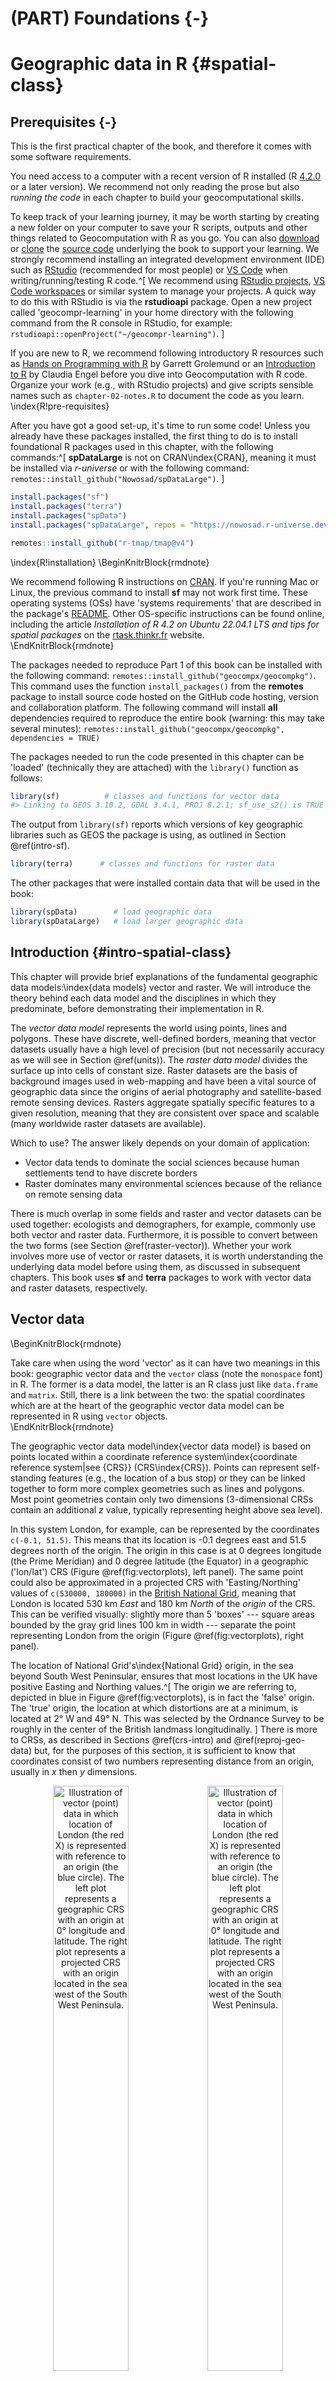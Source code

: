 # (PART) Foundations {-}

# Geographic data in R {#spatial-class}

## Prerequisites {-}
<!--rl-->

This is the first practical chapter of the book, and therefore it comes with some software requirements.
<!-- toDo: rl-->
<!-- should we be that specific regarding the r version?-->
You need access to a computer with a recent version of R installed (R [4.2.0](https://stat.ethz.ch/pipermail/r-announce/2022/000683.html) or a later version).
We recommend not only reading the prose but also *running the code* in each chapter to build your geocomputational skills.

To keep track of your learning journey, it may be worth starting by creating a new folder on your computer to save your R scripts, outputs and other things related to Geocomputation with R as you go.
You can also [download](https://github.com/geocompx/geocompr/archive/refs/heads/main.zip) or [clone](https://docs.github.com/en/repositories/creating-and-managing-repositories/cloning-a-repository) the [source code](https://github.com/geocompx/geocompr) underlying the book to support your learning.
We strongly recommend installing an integrated development environment (IDE) such as [RStudio](https://posit.co/download/rstudio-desktop/#download) (recommended for most people) or [VS Code](https://github.com/REditorSupport/vscode-R) when writing/running/testing R code.^[
We recommend using [RStudio projects](https://r4ds.had.co.nz/workflow-projects.html), [VS Code workspaces](https://code.visualstudio.com/docs/editor/workspaces) or similar system to manage your projects.
A quick way to do this with RStudio is via the **rstudioapi** package.
Open a new project called 'geocompr-learning' in your home directory with the following command from the R console in RStudio, for example: `rstudioapi::openProject("~/geocompr-learning")`.
]

If you are new to R, we recommend following introductory R resources such as [Hands on Programming with R](https://rstudio-education.github.io/hopr/starting.html) by Garrett Grolemund or an [Introduction to R](https://cengel.github.io/R-intro/) by Claudia Engel before you dive into Geocomputation with R code.
Organize your work (e.g., with RStudio projects) and give scripts sensible names such as `chapter-02-notes.R` to document the code as you learn.
\index{R!pre-requisites}

After you have got a good set-up, it's time to run some code!
Unless you already have these packages installed, the first thing to do is to install foundational R packages used in this chapter, with the following commands:^[
**spDataLarge** is not on CRAN\index{CRAN}, meaning it must be installed via *r-universe* or with the following command: `remotes::install_github("Nowosad/spDataLarge")`.
]


```r
install.packages("sf")
install.packages("terra")
install.packages("spData")
install.packages("spDataLarge", repos = "https://nowosad.r-universe.dev")
```

<!-- toDo: explain (maybe also move tmapv4 to main) -->


```r
remotes::install_github("r-tmap/tmap@v4")
```

\index{R!installation}
\BeginKnitrBlock{rmdnote}<div class="rmdnote">We recommend following R instructions on [CRAN](https://cran.r-project.org/).
If you're running Mac or Linux, the previous command to install **sf** may not work first time.
These operating systems (OSs) have 'systems requirements' that are described in the package's [README](https://github.com/r-spatial/sf).
Other OS-specific instructions can be found online, including the article *Installation of R 4.2 on Ubuntu 22.04.1 LTS and tips for spatial packages* on the [rtask.thinkr.fr](https://rtask.thinkr.fr/installation-of-r-4-2-on-ubuntu-22-04-lts-and-tips-for-spatial-packages/) website.</div>\EndKnitrBlock{rmdnote}

The packages needed to reproduce Part 1 of this book can be installed with the following command: `remotes::install_github("geocompx/geocompkg")`.
This command uses the function `install_packages()` from the **remotes** package to install source code hosted on the GitHub code hosting, version and collaboration platform.
The following command will install **all** dependencies required to reproduce the entire book (warning: this may take several minutes): `remotes::install_github("geocompx/geocompkg", dependencies = TRUE)`

The packages needed to run the code presented in this chapter can be 'loaded' (technically they are attached) with the `library()` function as follows:


```r
library(sf)          # classes and functions for vector data
#> Linking to GEOS 3.10.2, GDAL 3.4.1, PROJ 8.2.1; sf_use_s2() is TRUE
```

The output from `library(sf)` reports which versions of key geographic libraries such as GEOS the package is using, as outlined in Section \@ref(intro-sf).


```r
library(terra)      # classes and functions for raster data
```

The other packages that were installed contain data that will be used in the book:


```r
library(spData)        # load geographic data
library(spDataLarge)   # load larger geographic data
```

## Introduction {#intro-spatial-class}

This chapter will provide brief explanations of the fundamental geographic data models:\index{data models} vector and raster.
We will introduce the theory behind each data model and the disciplines in which they predominate, before demonstrating their implementation in R.

The *vector data model* represents the world using points, lines and polygons.
These have discrete, well-defined borders, meaning that vector datasets usually have a high level of precision (but not necessarily accuracy as we will see in Section \@ref(units)).
The *raster data model* divides the surface up into cells of constant size.
Raster datasets are the basis of background images used in web-mapping and have been a vital source of geographic data since the origins of aerial photography and satellite-based remote sensing devices.
Rasters aggregate spatially specific features to a given resolution, meaning that they are consistent over space and scalable (many worldwide raster datasets are available).

Which to use?
The answer likely depends on your domain of application:

- Vector data tends to dominate the social sciences because human settlements tend to have discrete borders
- Raster dominates many environmental sciences because of the reliance on remote sensing data

There is much overlap in some fields and raster and vector datasets can be used together:
ecologists and demographers, for example, commonly use both vector and raster data.
Furthermore, it is possible to convert between the two forms (see Section \@ref(raster-vector)).
Whether your work involves more use of vector or raster datasets, it is worth understanding the underlying data model before using them, as discussed in subsequent chapters.
This book uses **sf** and **terra** packages to work with vector data and raster datasets, respectively.

## Vector data

\BeginKnitrBlock{rmdnote}<div class="rmdnote">Take care when using the word 'vector' as it can have two meanings in this book:
geographic vector data and the `vector` class (note the `monospace` font) in R.
The former is a data model, the latter is an R class just like `data.frame` and `matrix`.
Still, there is a link between the two: the spatial coordinates which are at the heart of the geographic vector data model can be represented in R using `vector` objects.</div>\EndKnitrBlock{rmdnote}

The geographic vector data model\index{vector data model} is based on points located within a coordinate reference system\index{coordinate reference system|see {CRS}} (CRS\index{CRS}).
Points can represent self-standing features (e.g., the location of a bus stop) or they can be linked together to form more complex geometries such as lines and polygons.
Most point geometries contain only two dimensions (3-dimensional CRSs contain an additional $z$ value, typically representing height above sea level).

In this system London, for example, can be represented by the coordinates `c(-0.1, 51.5)`.
This means that its location is -0.1 degrees east and 51.5 degrees north of the origin.
The origin in this case is at 0 degrees longitude (the Prime Meridian) and 0 degree latitude (the Equator) in a geographic ('lon/lat') CRS (Figure \@ref(fig:vectorplots), left panel).
The same point could also be approximated in a projected CRS with 'Easting/Northing' values of `c(530000, 180000)` in the [British National Grid](https://en.wikipedia.org/wiki/Ordnance_Survey_National_Grid), meaning that London is located 530 km *East* and 180 km *North* of the $origin$ of the CRS.
This can be verified visually: slightly more than 5 'boxes' --- square areas bounded by the gray grid lines 100 km in width --- separate the point representing London from the origin (Figure \@ref(fig:vectorplots), right panel).

The location of National Grid's\index{National Grid} origin, in the sea beyond South West Peninsular, ensures that most locations in the UK have positive Easting and Northing values.^[
The origin we are referring to, depicted in blue in Figure \@ref(fig:vectorplots), is in fact the 'false' origin.
The 'true' origin, the location at which distortions are at a minimum, is located at 2° W and 49° N.
This was selected by the Ordnance Survey to be roughly in the center of the British landmass longitudinally.
]
There is more to CRSs, as described in Sections \@ref(crs-intro) and \@ref(reproj-geo-data) but, for the purposes of this section, it is sufficient to know that coordinates consist of two numbers representing distance from an origin, usually in $x$ then $y$ dimensions.



<div class="figure" style="text-align: center">
<img src="figures/vector_lonlat.png" alt="Illustration of vector (point) data in which location of London (the red X) is represented with reference to an origin (the blue circle). The left plot represents a geographic CRS with an origin at 0° longitude and latitude. The right plot represents a projected CRS with an origin located in the sea west of the South West Peninsula." width="49%" /><img src="figures/vector_projected.png" alt="Illustration of vector (point) data in which location of London (the red X) is represented with reference to an origin (the blue circle). The left plot represents a geographic CRS with an origin at 0° longitude and latitude. The right plot represents a projected CRS with an origin located in the sea west of the South West Peninsula." width="49%" />
<p class="caption">(\#fig:vectorplots)Illustration of vector (point) data in which location of London (the red X) is represented with reference to an origin (the blue circle). The left plot represents a geographic CRS with an origin at 0° longitude and latitude. The right plot represents a projected CRS with an origin located in the sea west of the South West Peninsula.</p>
</div>

**sf** provides classes for geographic vector data and a consistent command-line interface to important low level libraries for geocomputation:

- [GDAL](https://gdal.org/)\index{GDAL}, for reading, writing and manipulating a wide range of geographic data formats, covered in Chapter \@ref(read-write)
- [PROJ](https://proj.org/), a powerful library for coordinate system transformations, which underlies the content covered in Chapter \@ref(reproj-geo-data)
- [GEOS](https://libgeos.org/)\index{GEOS}, a planar geometry engine for operations such as calculating buffers and centroids on data with a projected CRS, covered in Chapter \@ref(geometry-operations)
- [S2](https://s2geometry.io/), a spherical geometry engine written in C++ developed by Google, via the [**s2**](https://r-spatial.github.io/s2/) package, covered in Section \@ref(s2) below and in Chapter \@ref(reproj-geo-data)
<!-- - [liblwgeom](https://github.com/postgis/postgis/tree/master/liblwgeom), a geometry engine used by PostGIS, via the [**lwgeom**](https://r-spatial.github.io/lwgeom/) package -->

Information about these interfaces is printed by **sf** the first time the package is loaded: the message  that appears below the `library(sf)` command at the beginning of this chapter tells us the versions of linked GEOS, GDAL and PROJ libraries (these vary between computers and over time) and whether or not the S2 interface is turned on.
Nowadays, we take it for granted, however, only the tight integration with different geographic libraries makes reproducible geocomputation possible in the first place.

A neat feature of **sf** is that you can change the default geometry engine used on unprojected data: 'switching off' S2 can be done with the command `sf::sf_use_s2(FALSE)`, meaning that the planar geometry engine GEOS will be used by default for all geometry operations, including geometry operations on unprojected data.
As we will see in Section \@ref(s2), planar geometry is based on 2 dimensional space.
Planar geometry engines such as GEOS assume 'flat' (projected) coordinates while spherical geometry engines such as S2 assume unprojected (lon/lat) coordinates.

This section introduces **sf** classes in preparation for subsequent chapters (Chapters \@ref(geometry-operations) and \@ref(read-write) cover the GEOS and GDAL interface, respectively).

### An introduction to simple features {#intro-sf}

Simple features is an [open standard](http://portal.opengeospatial.org/files/?artifact_id=25355) developed and endorsed by the Open Geospatial Consortium (OGC), a not-for-profit organization whose activities we will revisit in a later chapter (in Section \@ref(file-formats)).
\index{simple features |see {sf}}
Simple Features is a hierarchical data model that represents a wide range of geometry types.
Of 18 geometry types supported by the specification, only 7 are used in the vast majority of geographic research (see Figure \@ref(fig:sf-ogc));
these core geometry types are fully supported by the R package **sf** [@pebesma_simple_2018].^[
The full OGC standard includes rather exotic geometry types including 'surface' and 'curve' geometry types, which currently have limited application in real world applications.
All 18 types can be represented with the **sf** package, although at the time of writing (2022) plotting only works for the 'core 7'.
]

<div class="figure" style="text-align: center">
<img src="figures/sf-classes.png" alt="Simple feature types fully supported by sf." width="60%" />
<p class="caption">(\#fig:sf-ogc)Simple feature types fully supported by sf.</p>
</div>

**sf** can represent all common vector geometry types (raster data classes are not supported by **sf**): points, lines, polygons and their respective 'multi' versions (which group together features of the same type into a single feature).
\index{sf}
\index{sf (package)|see {sf}}
**sf** also supports geometry collections, which can contain multiple geometry types in a single object.
**sf** provides the same functionality (and more) previously provided in three packages --- **sp** for data classes [@R-sp], **rgdal** for data read/write via an interface to GDAL and PROJ [@R-rgdal] and **rgeos** for spatial operations via an interface to GEOS [@R-rgeos].


To re-iterate the message from Chapter 1, geographic R packages have a long history of interfacing with lower level libraries, and **sf** continues this tradition with a unified interface to recent versions of GEOS for geometry operations, the GDAL library for reading and writing geographic data files, and the PROJ library for representing and transforming projected coordinate reference systems.
Through **s2**,
<!-- **s2** functions have replaced **lwgeom** ones (Bivand 2021). -->
<!-- and **lwgeom**, **sf** also has an inter to PostGIS's [`liblwgeom`](https://github.com/postgis/postgis/tree/master/liblwgeom) library  -->
"an R interface to Google's spherical geometry library [`s2`](https://s2geometry.io/), **sf** also has access to fast and accurate "measurements and operations on non-planar geometries" [@bivand_progress_2021].
Since **sf** version 1.0.0, launched in [June 2021](https://cran.r-project.org/src/contrib/Archive/sf/), **s2** functionality is now used by [default](https://r-spatial.org/r/2020/06/17/s2.html) on geometries with geographic (longitude/latitude) coordinate systems, a unique feature of **sf** that differs from spatial libraries that only support GEOS for geometry operations such as the Python package [GeoPandas](geopandas/geopandas/issues/2098).
We will discuss **s2** in subsequent chapters.
<!-- Todo: link to them, e.g. (RL 2021-11) -->
<!-- See sections \@ref(s2) and \@ref(buffers) for further details. -->

**sf**'s ability to integrate multiple powerful libraries for geocomputation into a single framework is a notable achievement that reduces 'barriers to entry' into the world of reproducible geographic data analysis with high-performance libraries.
**sf**'s functionality is well documented on its website at [r-spatial.github.io/sf/](https://r-spatial.github.io/sf/index.html) which contains 7 vignettes.
These can be viewed offline as follows:


```r
vignette(package = "sf") # see which vignettes are available
vignette("sf1")          # an introduction to the package
```



As the first vignette explains, simple feature objects in R are stored in a data frame, with geographic data occupying a special column, usually named 'geom' or 'geometry'.
We will use the `world` dataset provided by **spData**, loaded at the beginning of this chapter, to show what `sf` objects are and how they work.
`world` is an '`sf` data frame' containing spatial and attribute columns, the names of which are returned by the function `names()` (the last column in this example contains the geographic information):


```r
class(world)
#> [1] "sf"         "tbl_df"     "tbl"        "data.frame"
names(world)
#>  [1] "iso_a2"    "name_long" "continent" "region_un" "subregion" "type"     
#>  [7] "area_km2"  "pop"       "lifeExp"   "gdpPercap" "geom"
```

The contents of this `geom` column give `sf` objects their spatial powers: `world$geom` is a '[list column](https://adv-r.hadley.nz/vectors-chap.html#list-columns)' that contains all the coordinates of the country polygons.
\index{list column}
`sf` objects can be plotted quickly with the function `plot()`.
Although part of R's default installation (base R), `plot()` is a [*generic*](https://adv-r.hadley.nz/s3.html#s3-methods) that is extended by other packages.
**sf** contains the non-exported (hidden from users most of the time) `plot.sf()` function which is what is called behind the scenes in the following command, which creates Figure \@ref(fig:world-all).


```r
plot(world)
```

<div class="figure" style="text-align: center">
<img src="02-spatial-data_files/figure-html/world-all-1.png" alt="A spatial plot of the world using the sf package, with a facet for each attribute." width="100%" />
<p class="caption">(\#fig:world-all)A spatial plot of the world using the sf package, with a facet for each attribute.</p>
</div>

Note that instead of creating a single map by default for geographic objects, as most GIS programs do, `plot()`ing `sf` objects results in a map for each variable in the datasets.
This behavior can be useful for exploring the spatial distribution of different variables and is discussed further in Section \@ref(basic-map).

More broadly, treating geographic objects as regular data frames with spatial powers has many advantages, especially if you are already used to working with data frames.
The commonly used `summary()` function, for example, provides a useful overview of the variables within the `world` object.


```r
summary(world["lifeExp"])
#>     lifeExp                geom    
#>  Min.   :50.6   MULTIPOLYGON :177  
#>  1st Qu.:65.0   epsg:4326    :  0  
#>  Median :72.9   +proj=long...:  0  
#>  Mean   :70.9                      
#>  3rd Qu.:76.8                      
#>  Max.   :83.6                      
#>  NA's   :10
```

Although we have only selected one variable for the `summary()` command, it also outputs a report on the geometry.
This demonstrates the 'sticky' behavior of the geometry columns of **sf** objects, meaning the geometry is kept unless the user deliberately removes them, as we'll see in Section \@ref(vector-attribute-manipulation).
The result provides a quick summary of both the non-spatial and spatial data contained in `world`: the mean average life expectancy is 71 years (ranging from less than 51 to more than 83 years with a median of 73 years) across all countries.

\BeginKnitrBlock{rmdnote}<div class="rmdnote">The word `MULTIPOLYGON` in the summary output above refers to the geometry type of features (countries) in the `world` object.
This representation is necessary for countries with islands such as Indonesia and Greece.
Other geometry types are described in Section \@ref(geometry).</div>\EndKnitrBlock{rmdnote}

It is worth taking a deeper look at the basic behavior and contents of this simple feature object, which can usefully be thought of as a '**s**patial data **f**rame'.

`sf` objects are easy to subset: the code below shows how to return an object containing only the first two rows and the first three columns of the `world` object.
The output shows two major differences compared with a regular `data.frame`: the inclusion of additional geographic metadata (`Geometry type`, `Dimension`, `Bounding box` and coordinate reference system information on the line beginning `Geodetic CRS` CRS information), and the presence of a 'geometry column', here named `geom`:


```r
world_mini = world[1:2, 1:3]
world_mini
#> Simple feature collection with 2 features and 3 fields
#> Geometry type: MULTIPOLYGON
#> Dimension:     XY
#> Bounding box:  xmin: -180 ymin: -18.3 xmax: 180 ymax: -0.95
#> Geodetic CRS:  WGS 84
#> # A tibble: 2 × 4
#>   iso_a2 name_long continent                                                geom
#>   <chr>  <chr>     <chr>                                      <MULTIPOLYGON [°]>
#> 1 FJ     Fiji      Oceania   (((-180 -16.6, -180 -16.5, -180 -16, -180 -16.1, -…
#> 2 TZ     Tanzania  Africa    (((33.9 -0.95, 31.9 -1.03, 30.8 -1.01, 30.4 -1.13,…
```

All this may seem rather complex, especially for a class system that is supposed to be 'simple'!
However, there are good reasons for organizing things this way and using **sf** to work with vector geographic datasets.

Before describing each geometry type that the **sf** package supports, it is worth taking a step back to understand the building blocks of `sf` objects. 
Section \@ref(sf) shows how simple features objects are data frames, with special geometry columns.
These spatial columns are often called `geom` or `geometry`: `world$geom` refers to the spatial element of the `world` object described above.
These geometry columns are 'list columns' of class `sfc` (see Section \@ref(sfc)).
In turn, `sfc` objects are composed of one or more objects of class `sfg`: simple feature geometries that we describe in Section \@ref(sfg).
\index{sf!sfc}
\index{simple feature columns|see {sf!sfc}}

To understand how the spatial components of simple features work, it is vital to understand simple feature geometries.
For this reason we cover each currently supported simple features geometry type in Section \@ref(geometry) before moving on to describe how these can be represented in R using `sf` objects, which are based on `sfg` and `sfc` objects.

\BeginKnitrBlock{rmdnote}<div class="rmdnote">The preceding code chunk uses `=` to create a new object called `world_mini` in the command `world_mini = world[1:2, 1:3]`.
This is called assignment.
An equivalent command to achieve the same result is `world_mini <- world[1:2, 1:3]`.
Although 'arrow assigment' is more commonly used, we use 'equals assignment' because it's slightly faster to type and easier to teach due to compatibility with commonly used languages such as Python and JavaScript.
Which to use is largely a matter of preference as long as you're consistent (packages such as **styler** can be used to change style).</div>\EndKnitrBlock{rmdnote}

### Why simple features?

Simple features is a widely supported data model that underlies data structures in many GIS applications including QGIS\index{QGIS} and PostGIS\index{PostGIS}.
A major advantage of this is that using the data model ensures your work is cross-transferable to other set-ups, for example importing from and exporting to spatial databases.
\index{sf!why simple features}

A more specific question from an R perspective is "why use the **sf** package when **sp** is already tried and tested"?
There are many reasons (linked to the advantages of the simple features model):

- Fast reading and writing of data
- Enhanced plotting performance
- **sf** objects can be treated as data frames in most operations
- **sf** function names are relatively consistent and intuitive (all begin with `st_`)
- **sf** functions can be combined with the `|>` operator and works well with the [tidyverse](http://tidyverse.org/) collection of R packages\index{tidyverse}.

**sf**'s support for **tidyverse** packages is exemplified by `read_sf()`, a function for importing geographic vector data covered in detail in Section \@ref(iovec).
Unlike the function `st_read()`, which returns attributes stored in a base R `data.frame` (and which emits verbose messages, not shown in the code chunk below), `read_sf()` silently returns data as a **tidyverse** `tibble`.
This is demonstrated below:


```r
world_dfr = st_read(system.file("shapes/world.shp", package = "spData"))
#> Reading layer `world' from data source 
#>   `/usr/local/lib/R/site-library/spData/shapes/world.shp' using driver `ESRI Shapefile'
#> Simple feature collection with 177 features and 10 fields
#> Geometry type: MULTIPOLYGON
#> Dimension:     XY
#> Bounding box:  xmin: -180 ymin: -89.9 xmax: 180 ymax: 83.6
#> Geodetic CRS:  WGS 84
world_tbl = read_sf(system.file("shapes/world.shp", package = "spData"))
class(world_dfr)
#> [1] "sf"         "data.frame"
class(world_tbl)
#> [1] "sf"         "tbl_df"     "tbl"        "data.frame"
```

As described in Chapter \@ref(attr), which shows how to manipulate `sf` objects with **tidyverse** functions, **sf** is now the go-to package for analysis of spatial vector data in R.
**spatstat**, a package ecosystem which provides numerous functions for spatial statistics, and **terra** both have vector geographic data classes, but neither have the same level of uptake as **sf** does for working with vector data.
Many popular packages build on **sf**, as shown by the rise in its popularity in terms of number of downloads per day, as shown in Section \@ref(r-ecosystem) in the previous chapter.
Transitioning established packages and workflows away from legacy packages **rgeos** and **rgdal** takes time [@bivand_progress_2021], but the process was given a sense of urgency by messages printed when they were loaded, which state that they "will be retired by the end of 2023".
This means that anyone still using these packages should "**transition to sf/stars/terra functions using GDAL and PROJ at your earliest convenience**". 

In other words, **sf** is future proof but **sp** is not.
For workflows that depend on the legacy class system, `sf` objects can be converted from and to the `Spatial` class of the **sp** package as follows:


```r
library(sp)
world_sp = as(world, "Spatial") # from an sf object to sp
# sp functions ...
world_sf = st_as_sf(world_sp)           # from sp to sf
```

### Basic map making {#basic-map}

Basic maps are created in **sf** with `plot()`.
By default this creates a multi-panel plot, one sub-plot for each variable of the object, as illustrated in the left-hand panel in Figure \@ref(fig:sfplot).
A legend or 'key' with a continuous color is produced if the object to be plotted has a single variable (see the right-hand panel).
Colors can also be set with `col = `, although this will not create a continuous palette or a legend. 
\index{map making!basic}


```r
plot(world[3:6])
plot(world["pop"])
```

<div class="figure" style="text-align: center">
<img src="02-spatial-data_files/figure-html/sfplot-1.png" alt="Plotting with sf, with multiple variables (left) and a single variable (right)." width="49%" /><img src="02-spatial-data_files/figure-html/sfplot-2.png" alt="Plotting with sf, with multiple variables (left) and a single variable (right)." width="49%" />
<p class="caption">(\#fig:sfplot)Plotting with sf, with multiple variables (left) and a single variable (right).</p>
</div>

Plots are added as layers to existing images by setting `add = TRUE`.^[
`plot()`ing of **sf** objects uses `sf:::plot.sf()` behind the scenes.
`plot()` is a generic method that behaves differently depending on the class of object being plotted.
]
To demonstrate this, and to provide a insight into the contents of Chapters \@ref(attr) and \@ref(spatial-operations) on attribute and spatial data operations, the subsequent code chunk filters countries in Asia and combines them into a single feature:


```r
world_asia = world[world$continent == "Asia", ]
asia = st_union(world_asia)
```

We can now plot the Asian continent over a map of the world.
Note that the first plot must only have one facet for `add = TRUE` to work.
If the first plot has a key, `reset = FALSE` must be used:


```r
plot(world["pop"], reset = FALSE)
plot(asia, add = TRUE, col = "red")
```

<div class="figure" style="text-align: center">
<img src="02-spatial-data_files/figure-html/asia-1.png" alt="A plot of Asia added as a layer on top of countries worldwide." width="50%" />
<p class="caption">(\#fig:asia)A plot of Asia added as a layer on top of countries worldwide.</p>
</div>

Adding layers in this way can be used to verify the geographic correspondence between layers: 
the `plot()` function is fast to execute and requires few lines of code, but does not create interactive maps with a wide range of options.
For more advanced map making we recommend using dedicated visualization packages such as **tmap** (see Chapter \@ref(adv-map)).

There are various ways to modify maps with **sf**'s `plot()` method.
Because **sf** extends base R plotting methods `plot()`'s arguments such as `main =` (which specifies the title of the map) work with `sf` objects (see `?graphics::plot` and `?par`).^[
Note: many plot arguments are ignored in facet maps, when more than one `sf` column is plotted.
]
\index{base plot|see {map making}}
\index{map making!base plotting}

Figure \@ref(fig:contpop) illustrates this flexibility by overlaying circles, whose diameters (set with `cex =`) represent country populations, on a map of the world.
An unprojected version of this figure can be created with the following commands (see exercises at the end of this chapter and the script [`02-contplot.R`](https://github.com/geocompx/geocompr/blob/main/code/02-contpop.R) to reproduce Figure \@ref(fig:contpop)):


```r
plot(world["continent"], reset = FALSE)
cex = sqrt(world$pop) / 10000
world_cents = st_centroid(world, of_largest = TRUE)
plot(st_geometry(world_cents), add = TRUE, cex = cex)
```

<div class="figure" style="text-align: center">
<img src="02-spatial-data_files/figure-html/contpop-1.png" alt="Country continents (represented by fill color) and 2015 populations (represented by circles, with area proportional to population)." width="100%" />
<p class="caption">(\#fig:contpop)Country continents (represented by fill color) and 2015 populations (represented by circles, with area proportional to population).</p>
</div>

The code above uses the function `st_centroid()` to convert one geometry type (polygons) to another (points) (see Chapter \@ref(geometry-operations)), the aesthetics of which are varied with the `cex` argument.

\index{bounding box}
**sf**'s plot method also has arguments specific to geographic data. `expandBB`, for example, can be used to plot an `sf` object in context:
it takes a numeric vector of length four that expands the bounding box of the plot relative to zero in the following order: bottom, left, top, right.
This is used to plot India in the context of its giant Asian neighbors, with an emphasis on China to the east, in the following code chunk, which generates Figure \@ref(fig:china) (see exercises below on adding text to plots):^[
Note the use of `st_geometry(india)` to return only the geometry associated with the object to prevent attributes being plotted in a simple feature column (`sfc`) object.
An alternative is to use `india[0]`, which returns an `sf` object that contains no attribute data..
]


```r
india = world[world$name_long == "India", ]
plot(st_geometry(india), expandBB = c(0, 0.2, 0.1, 1), col = "gray", lwd = 3)
plot(st_geometry(world_asia), add = TRUE)
```

<div class="figure" style="text-align: center">
<img src="02-spatial-data_files/figure-html/china-1.png" alt="India in context, demonstrating the expandBB argument." width="50%" />
<p class="caption">(\#fig:china)India in context, demonstrating the expandBB argument.</p>
</div>



Note the use of `lwd` to emphasize India in the plotting code.
See Section \@ref(other-mapping-packages) for other visualization techniques for representing a range of geometry types, the subject of the next section.

### Geometry types {#geometry}

Geometries are the basic building blocks of simple features.
Simple features in R can take on one of the 18 geometry types supported by the **sf** package.
\index{geometry types|see {sf!geometry types}}
\index{sf!geometry types}
In this chapter we will focus on the seven most commonly used types: `POINT`, `LINESTRING`, `POLYGON`, `MULTIPOINT`, `MULTILINESTRING`, `MULTIPOLYGON` and `GEOMETRYCOLLECTION`.
Find the whole list of possible feature types in [the PostGIS manual ](http://postgis.net/docs/using_postgis_dbmanagement.html).

Generally, well-known binary (WKB) or well-known text (WKT) are the standard encoding for simple feature geometries.
\index{well-known text}
\index{WKT|see {well-known text}}
\index{well-known binary}
WKB representations are usually hexadecimal strings easily readable for computers.
This is why GIS and spatial databases use WKB to transfer and store geometry objects.
WKT, on the other hand, is a human-readable text markup description of simple features. 
Both formats are exchangeable, and if we present one, we will naturally choose the WKT representation.

The basis for each geometry type is the point. 
A point is simply a coordinate in 2D, 3D or 4D space (see `vignette("sf1")` for more information) such as (see left panel in Figure \@ref(fig:sfcs)):
\index{sf!point}

- `POINT (5 2)`

\index{sf!linestring}
A linestring is a sequence of points with a straight line connecting the points, for example (see middle panel in Figure \@ref(fig:sfcs)):

- `LINESTRING (1 5, 4 4, 4 1, 2 2, 3 2)`

A polygon is a sequence of points that form a closed, non-intersecting ring.
Closed means that the first and the last point of a polygon have the same coordinates (see right panel in Figure \@ref(fig:sfcs)).^[
By definition, a polygon has one exterior boundary (outer ring) and can have zero or more interior boundaries (inner rings), also known as holes.
A polygon with a hole would be, for example, `POLYGON ((1 5, 2 2, 4 1, 4 4, 1 5), (2 4, 3 4, 3 3, 2 3, 2 4))`
]
\index{sf!hole}

- Polygon without a hole: `POLYGON ((1 5, 2 2, 4 1, 4 4, 1 5))`

<div class="figure" style="text-align: center">
<img src="02-spatial-data_files/figure-html/sfcs-1.png" alt="Illustration of point, linestring and polygon geometries." width="100%" />
<p class="caption">(\#fig:sfcs)Illustration of point, linestring and polygon geometries.</p>
</div>



So far we have created geometries with only one geometric entity per feature.
\index{sf!multi features}
**sf** also allows multiple geometries of a single type to exist within a single feature within "multi" version of each geometry type:

- Multipoint: `MULTIPOINT (5 2, 1 3, 3 4, 3 2)`
- Multilinestring: `MULTILINESTRING ((1 5, 4 4, 4 1, 2 2, 3 2), (1 2, 2 4))`
- Multipolygon: `MULTIPOLYGON (((1 5, 2 2, 4 1, 4 4, 1 5), (0 2, 1 2, 1 3, 0 3, 0 2)))`

<div class="figure" style="text-align: center">
<img src="02-spatial-data_files/figure-html/multis-1.png" alt="Illustration of multi* geometries." width="100%" />
<p class="caption">(\#fig:multis)Illustration of multi* geometries.</p>
</div>

Finally, a geometry collection can contain any combination of geometries including (multi)points and linestrings (see Figure \@ref(fig:geomcollection)):
\index{sf!geometry collection}

- Geometry collection: `GEOMETRYCOLLECTION (MULTIPOINT (5 2, 1 3, 3 4, 3 2), LINESTRING (1 5, 4 4, 4 1, 2 2, 3 2))`

<div class="figure" style="text-align: center">
<img src="02-spatial-data_files/figure-html/geomcollection-1.png" alt="Illustration of a geometry collection." width="33%" />
<p class="caption">(\#fig:geomcollection)Illustration of a geometry collection.</p>
</div>

### The sf class {#sf}

Simple features consist of two main parts: geometries and non-geographic attributes.
Figure \@ref(fig:02-sfdiagram) shows how an sf object is created -- geometries come from an `sfc` object, while attributes are taken from a `data.frame` or `tibble`.
To learn more about building sf geometries from scratch read the following Sections \@ref(sfg) and \@ref(sfc).

<div class="figure" style="text-align: center">
<img src="figures/02-sfdiagram.png" alt="Building blocks of sf objects." width="100%" />
<p class="caption">(\#fig:02-sfdiagram)Building blocks of sf objects.</p>
</div>

Non-geographic attributes represent the name of the feature or other attributes such as measured values, groups, and other things.
\index{sf!class}
To illustrate attributes, we will represent a temperature of 25°C in London on June 21^st^, 2017.
This example contains a geometry (the coordinates), and three attributes with three different classes (place name, temperature and date).^[
Other attributes might include an urbanity category (city or village), or a remark if the measurement was made using an automatic station.
]
Objects of class `sf` represent such data by combining the attributes (`data.frame`) with the simple feature geometry column (`sfc`).
They are created with `st_sf()` as illustrated below, which creates the London example described above:


```r
lnd_point = st_point(c(0.1, 51.5))                 # sfg object
lnd_geom = st_sfc(lnd_point, crs = "EPSG:4326")    # sfc object
lnd_attrib = data.frame(                           # data.frame object
  name = "London",
  temperature = 25,
  date = as.Date("2017-06-21")
  )
lnd_sf = st_sf(lnd_attrib, geometry = lnd_geom)    # sf object
```

What just happened? First, the coordinates were used to create the simple feature geometry (`sfg`).
Second, the geometry was converted into a simple feature geometry column (`sfc`), with a CRS.
Third, attributes were stored in a `data.frame`, which was combined with the `sfc` object with `st_sf()`.
This results in an `sf` object, as demonstrated below (some output is omitted):


```r
lnd_sf
#> Simple feature collection with 1 features and 3 fields
#> ...
#>     name temperature       date         geometry
#> 1 London          25 2017-06-21 POINT (0.1 51.5)
```


```r
class(lnd_sf)
#> [1] "sf"         "data.frame"
```

The result shows that `sf` objects actually have two classes, `sf` and `data.frame`.
Simple features are simply data frames (square tables), but with spatial attributes stored in a list column, usually called `geometry`, as described in Section \@ref(intro-sf).
This duality is central to the concept of simple features:
most of the time a `sf` can be treated as and behaves like a `data.frame`.
Simple features are, in essence, data frames with a spatial extension.



### Simple feature geometries (sfg) {#sfg}

The `sfg` class represents the different simple feature geometry types in R: point, linestring, polygon (and their 'multi' equivalents, such as multipoints) or geometry collection.
\index{simple feature geometries|see {sf!sfg}}

Usually you are spared the tedious task of creating geometries on your own since you can simply import an already existing spatial file.
However, there are a set of functions to create simple feature geometry objects (`sfg`) from scratch if needed.
The names of these functions are simple and consistent, as they all start with the `st_`  prefix and end with the name of the geometry type in lowercase letters:

- A point: `st_point()`
- A linestring: `st_linestring()`
- A polygon: `st_polygon()`
- A multipoint: `st_multipoint()`
- A multilinestring: `st_multilinestring()`
- A multipolygon: `st_multipolygon()`
- A geometry collection: `st_geometrycollection()`

`sfg` objects can be created from three base R data types:

1. A numeric vector: a single point
2. A matrix: a set of points, where each row represents a point, a multipoint or linestring
3. A list: a collection of objects such as matrices, multilinestrings or geometry collections

The function `st_point()` creates single points from numeric vectors:


```r
st_point(c(5, 2))                 # XY point
#> POINT (5 2)
st_point(c(5, 2, 3))              # XYZ point
#> POINT Z (5 2 3)
st_point(c(5, 2, 1), dim = "XYM") # XYM point
#> POINT M (5 2 1)
st_point(c(5, 2, 3, 1))           # XYZM point
#> POINT ZM (5 2 3 1)
```

The results show that XY (2D coordinates), XYZ (3D coordinates) and XYZM (3D with an additional variable, typically measurement accuracy) point types are created from vectors of length 2, 3, and 4, respectively. 
The XYM type must be specified using the `dim` argument (which is short for dimension).

By contrast, use matrices in the case of multipoint (`st_multipoint()`) and linestring (`st_linestring()`) objects:


```r
# the rbind function simplifies the creation of matrices
## MULTIPOINT
multipoint_matrix = rbind(c(5, 2), c(1, 3), c(3, 4), c(3, 2))
st_multipoint(multipoint_matrix)
#> MULTIPOINT ((5 2), (1 3), (3 4), (3 2))
## LINESTRING
linestring_matrix = rbind(c(1, 5), c(4, 4), c(4, 1), c(2, 2), c(3, 2))
st_linestring(linestring_matrix)
#> LINESTRING (1 5, 4 4, 4 1, 2 2, 3 2)
```

Finally, use lists for the creation of multilinestrings, (multi-)polygons and geometry collections:


```r
## POLYGON
polygon_list = list(rbind(c(1, 5), c(2, 2), c(4, 1), c(4, 4), c(1, 5)))
st_polygon(polygon_list)
#> POLYGON ((1 5, 2 2, 4 1, 4 4, 1 5))
```


```r
## POLYGON with a hole
polygon_border = rbind(c(1, 5), c(2, 2), c(4, 1), c(4, 4), c(1, 5))
polygon_hole = rbind(c(2, 4), c(3, 4), c(3, 3), c(2, 3), c(2, 4))
polygon_with_hole_list = list(polygon_border, polygon_hole)
st_polygon(polygon_with_hole_list)
#> POLYGON ((1 5, 2 2, 4 1, 4 4, 1 5), (2 4, 3 4, 3 3, 2 3, 2 4))
```


```r
## MULTILINESTRING
multilinestring_list = list(rbind(c(1, 5), c(4, 4), c(4, 1), c(2, 2), c(3, 2)), 
                            rbind(c(1, 2), c(2, 4)))
st_multilinestring((multilinestring_list))
#> MULTILINESTRING ((1 5, 4 4, 4 1, 2 2, 3 2), (1 2, 2 4))
```


```r
## MULTIPOLYGON
multipolygon_list = list(list(rbind(c(1, 5), c(2, 2), c(4, 1), c(4, 4), c(1, 5))),
                         list(rbind(c(0, 2), c(1, 2), c(1, 3), c(0, 3), c(0, 2))))
st_multipolygon(multipolygon_list)
#> MULTIPOLYGON (((1 5, 2 2, 4 1, 4 4, 1 5)), ((0 2, 1 2, 1 3, 0 3, 0 2)))
```


```r
## GEOMETRYCOLLECTION
geometrycollection_list = list(st_multipoint(multipoint_matrix),
                              st_linestring(linestring_matrix))
st_geometrycollection(geometrycollection_list)
#> GEOMETRYCOLLECTION (MULTIPOINT (5 2, 1 3, 3 4, 3 2),
#>   LINESTRING (1 5, 4 4, 4 1, 2 2, 3 2))
```

### Simple feature columns (sfc) {#sfc}

One `sfg` object contains only a single simple feature geometry. 
A simple feature geometry column (`sfc`) is a list of `sfg` objects, which is additionally able to contain information about the coordinate reference system in use.
For instance, to combine two simple features into one object with two features, we can use the `st_sfc()` function. 
\index{sf!simple feature columns (sfc)}
This is important since `sfc` represents the geometry column in **sf** data frames:


```r
# sfc POINT
point1 = st_point(c(5, 2))
point2 = st_point(c(1, 3))
points_sfc = st_sfc(point1, point2)
points_sfc
#> Geometry set for 2 features 
#> Geometry type: POINT
#> Dimension:     XY
#> Bounding box:  xmin: 1 ymin: 2 xmax: 5 ymax: 3
#> CRS:           NA
#> POINT (5 2)
#> POINT (1 3)
```

In most cases, an `sfc` object contains objects of the same geometry type.
Therefore, when we convert `sfg` objects of type polygon into a simple feature geometry column, we would also end up with an `sfc` object of type polygon, which can be verified with `st_geometry_type()`. 
Equally, a geometry column of multilinestrings would result in an `sfc` object of type multilinestring:


```r
# sfc POLYGON
polygon_list1 = list(rbind(c(1, 5), c(2, 2), c(4, 1), c(4, 4), c(1, 5)))
polygon1 = st_polygon(polygon_list1)
polygon_list2 = list(rbind(c(0, 2), c(1, 2), c(1, 3), c(0, 3), c(0, 2)))
polygon2 = st_polygon(polygon_list2)
polygon_sfc = st_sfc(polygon1, polygon2)
st_geometry_type(polygon_sfc)
#> [1] POLYGON POLYGON
#> 18 Levels: GEOMETRY POINT LINESTRING POLYGON MULTIPOINT ... TRIANGLE
```


```r
# sfc MULTILINESTRING
multilinestring_list1 = list(rbind(c(1, 5), c(4, 4), c(4, 1), c(2, 2), c(3, 2)), 
                            rbind(c(1, 2), c(2, 4)))
multilinestring1 = st_multilinestring((multilinestring_list1))
multilinestring_list2 = list(rbind(c(2, 9), c(7, 9), c(5, 6), c(4, 7), c(2, 7)), 
                            rbind(c(1, 7), c(3, 8)))
multilinestring2 = st_multilinestring((multilinestring_list2))
multilinestring_sfc = st_sfc(multilinestring1, multilinestring2)
st_geometry_type(multilinestring_sfc)
#> [1] MULTILINESTRING MULTILINESTRING
#> 18 Levels: GEOMETRY POINT LINESTRING POLYGON MULTIPOINT ... TRIANGLE
```

It is also possible to create an `sfc` object from `sfg` objects with different geometry types:


```r
# sfc GEOMETRY
point_multilinestring_sfc = st_sfc(point1, multilinestring1)
st_geometry_type(point_multilinestring_sfc)
#> [1] POINT           MULTILINESTRING
#> 18 Levels: GEOMETRY POINT LINESTRING POLYGON MULTIPOINT ... TRIANGLE
```

As mentioned before, `sfc` objects can additionally store information on the coordinate reference systems (CRS).
The default value is `NA` (*Not Available*), as can be verified with `st_crs()`:


```r
st_crs(points_sfc)
#> Coordinate Reference System: NA
```

All geometries in `sfc` objects must have the same CRS.
A CRS can be specified with the `crs` argument of `st_sfc()` (or `st_sf()`), which takes a **CRS identifier** provided as a text string, such as `crs = "EPSG:4326"` (see Section \@ref(crs-in-r) for other CRS representations and details on what this means).


```r
# Set the CRS with an identifier referring to an 'EPSG' CRS code:
points_sfc_wgs = st_sfc(point1, point2, crs = "EPSG:4326")
st_crs(points_sfc_wgs) # print CRS (only first 4 lines of output shown)
#> Coordinate Reference System:
#>   User input: EPSG:4326 
#>   wkt:
#> GEOGCRS["WGS 84",
#> ...
```

### The sfheaders package



**sfheaders** is an R package that speeds-up the construction, conversion and manipulation of `sf` objects [@cooley_sfheaders_2020].
It focuses on building `sf` objects from vectors, matrices and data frames, rapidly, and without depending on the **sf** library; and exposing its underlying C++ code through header files (hence the name, **sfheaders**).
This approach enables others to extend it using compiled and fast-running code.
Every core **sfheaders** function has a corresponding C++ implementation, as described in [the `Cpp` vignette](https://dcooley.github.io/sfheaders/articles/Cpp.html).
For most people, the R functions will be more than sufficient to benefit from the computational speed of the package.
**sfheaders** was developed separately from **sf**, but aims to be fully compatible, creating valid `sf` objects of the type described in preceding sections.

The simplest use-case for **sfheaders** is demonstrated in the code chunks below with examples of building `sfg`, `sfc`, and `sf` objects showing:

- A vector converted to `sfg_POINT`
- A matrix converted to `sfg_LINESTRING`
- A data frame converted to `sfg_POLYGON`

We will start by creating the simplest possible `sfg` object, a single coordinate pair, assigned to a vector named `v`:


```r
v = c(1, 1)
v_sfg_sfh = sfheaders::sfg_point(obj = v)
```


```r
v_sfg_sfh # printing without sf loaded
#>      [,1] [,2]
#> [1,]    1    1
#> attr(,"class")
#> [1] "XY"    "POINT" "sfg" 
```



The example above shows how the `sfg` object `v_sfg_sfh` is printed when **sf** is not loaded, demonstrating its underlying structure.
When **sf** is loaded (as is the case here), the result of the above command is indistinguishable from `sf` objects:


```r
v_sfg_sf = st_point(v)
print(v_sfg_sf) == print(v_sfg_sfh)
#> POINT (1 1)
#> POINT (1 1)
#> [1] TRUE
```



The next examples shows how **sfheaders** creates `sfg` objects from matrices and data frames:


```r
# matrices
m = matrix(1:8, ncol = 2)
sfheaders::sfg_linestring(obj = m)
#> LINESTRING (1 5, 2 6, 3 7, 4 8)
# data.frames
df = data.frame(x = 1:4, y = 4:1)
sfheaders::sfg_polygon(obj = df)
#> POLYGON ((1 4, 2 3, 3 2, 4 1, 1 4))
```

Reusing the objects `v`, `m`, and `df` we can also build simple feature columns (`sfc`) as follows (outputs not shown):


```r
sfheaders::sfc_point(obj = v)
sfheaders::sfc_linestring(obj = m)
sfheaders::sfc_polygon(obj = df)
```

Similarly, `sf` objects can be created as follows:


```r
sfheaders::sf_point(obj = v)
sfheaders::sf_linestring(obj = m)
sfheaders::sf_polygon(obj = df)
```

In each of these examples the CRS (coordinate reference system) is not defined.
If you plan on doing any calculations or geometric operations using **sf** functions, we encourage you to set the CRS (see Chapter \@ref(reproj-geo-data) for details):


```r
df_sf = sfheaders::sf_polygon(obj = df)
st_crs(df_sf) = "EPSG:4326"
```

**sfheaders** is also good at 'deconstructing' and 'reconstructing' `sf` objects, meaning converting geometry columns into data frames that contain data on the coordinates of each vertex and geometry feature (and multi-feature) ids.
It is fast and reliable at 'casting' geometry columns to different types, a topic covered in Chapter \@ref(geometry-operations).
Benchmarks, in the package's [documentation](https://dcooley.github.io/sfheaders/articles/examples.html#performance) and in test code developed for this book, show it is much faster than the `sf` package for such operations.

### Spherical geometry operations with S2 {#s2}

Spherical geometry engines are based on the fact that world is round while simple mathematical procedures for geocomputation, such as calculating a straight line between two points or the area enclosed by a polygon, assume planar (projected) geometries.
Since **sf** version 1.0.0, R supports spherical geometry operations 'out of the box', thanks to its interface to Google's S2 spherical geometry engine via the **s2** interface package.
S2 is perhaps best known as an example of a Discrete Global Grid System (DGGS).
Another example is the [H3](https://eng.uber.com/h3/) global hexagonal hierarchical spatial index  [@bondaruk_assessing_2020].

Although potentially useful for describing locations anywhere on Earth using character strings such as [e66ef376f790adf8a5af7fca9e6e422c03c9143f](https://developers.google.com/maps/documentation/gaming/concepts_playable_locations), the main benefit of **sf**'s interface to S2 is its provision of drop-in functions for calculations such as distance, buffer, and area calculations, as described in **sf**'s built in documentation which can be opened with the command [`vignette("sf7")`](https://r-spatial.github.io/sf/articles/sf7.html).

**sf** can run in two modes with respect to S2: on and off.
By default the S2 geometry engine is turned on, as can be verified with the following command:


```r
sf_use_s2()
#> [1] TRUE
```

An example of the consequences of turning the geometry engine off is shown below, by creating buffers around the `india` object created earlier in the chapter (note the warnings emitted when S2 is turned off):


```r
india_buffer_with_s2 = st_buffer(india, 1)
sf_use_s2(FALSE)
#> Spherical geometry (s2) switched off
india_buffer_without_s2 = st_buffer(india, 1)
#> Warning in st_buffer.sfc(st_geometry(x), dist, nQuadSegs, endCapStyle =
#> endCapStyle, : st_buffer does not correctly buffer longitude/latitude data
#> dist is assumed to be in decimal degrees (arc_degrees).
```

<div class="figure" style="text-align: center">
<img src="02-spatial-data_files/figure-html/s2example-1.png" alt="Example of the consequences of turning off the S2 geometry engine. Both representations of a buffer around India were created with the same command but the purple polygon object was created with S2 switched on, resulting in a buffer of 1 m. The larger light green polygon was created with S2 switched off, resulting in a buffer with inaccurate units of degrees longitude/latitude." width="100%" />
<p class="caption">(\#fig:s2example)Example of the consequences of turning off the S2 geometry engine. Both representations of a buffer around India were created with the same command but the purple polygon object was created with S2 switched on, resulting in a buffer of 1 m. The larger light green polygon was created with S2 switched off, resulting in a buffer with inaccurate units of degrees longitude/latitude.</p>
</div>

Throughout this book we will assume that S2 is turned on, unless explicitly stated.
Turn it on again with the following command.


```r
sf_use_s2(TRUE)
#> Spherical geometry (s2) switched on
```

\BeginKnitrBlock{rmdnote}<div class="rmdnote">Although the **sf**'s use of S2 makes sense in many cases, in some cases there are good reasons for turning S2 off for the duration of an R session or even for an entire project.
As documented in issue [1771](https://github.com/r-spatial/sf/issues/1771) in **sf**'s GitHub repo, the default behavior can make code that would work with S2 turned off (and with older versions of **sf**) fail.
These edge cases include operations on polygons that are not valid according to S2's stricter definition.
If you see error message such as `#> Error in s2_geography_from_wkb ...` it may be worth trying the command that generated the error message again, after turning off S2. 
To turn off S2 for the entirety of a project you can create a file called .Rprofile in the root directory (the main folder) of your project containing the command `sf::sf_use_s2(FALSE)`.</div>\EndKnitrBlock{rmdnote}

## Raster data

The spatial raster data model represents the world with the continuous grid of cells (often also called pixels; Figure \@ref(fig:raster-intro-plot):A).
This data model often refers to so-called regular grids, in which each cell has the same, constant size -- and we will focus on the regular grids in this book only.
However, several other types of grids exist, including rotated, sheared, rectilinear, and curvilinear grids (see Chapter 1 of @pebesma_spatial_2022 or Chapter 2 of @tennekes_elegant_2022).

The raster data model usually consists of a raster header\index{raster!header}
and a matrix (with rows and columns) representing equally spaced cells (often also called pixels; Figure \@ref(fig:raster-intro-plot):A).^[
Depending on the file format the header is part of the actual image data file, e.g., GeoTIFF, or stored in an extra header or world file, e.g., ASCII grid formats. 
There is also the headerless (flat) binary raster format which should facilitate the import into various software programs.]
The raster header\index{raster!header} defines the coordinate reference system, the extent and the origin.
\index{raster}
\index{raster data model}
The origin (or starting point) is frequently the coordinate of the lower-left corner of the matrix (the **terra** package, however, uses the upper left corner, by default (Figure  \@ref(fig:raster-intro-plot):B)).
The header defines the extent via the number of columns, the number of rows and the cell size resolution.
Hence, starting from the origin, we can easily access and modify each single cell by either using the ID of a cell (Figure  \@ref(fig:raster-intro-plot):B) or by explicitly specifying the rows and columns.
This matrix representation avoids storing explicitly the coordinates for the four corner points (in fact it only stores one coordinate, namely the origin) of each cell corner as would be the case for rectangular vector polygons.
This and map algebra (Section \@ref(map-algebra)) makes raster processing much more efficient and faster than vector data processing.
However, in contrast to vector data, the cell of one raster layer can only hold a single value.
The value might be numeric or categorical (Figure \@ref(fig:raster-intro-plot):C).

<div class="figure" style="text-align: center">
<img src="02-spatial-data_files/figure-html/raster-intro-plot-1.png" alt="Raster data types: (A) cell IDs, (B) cell values, (C) a colored raster map." width="100%" />
<p class="caption">(\#fig:raster-intro-plot)Raster data types: (A) cell IDs, (B) cell values, (C) a colored raster map.</p>
</div>

Raster maps usually represent continuous phenomena such as elevation, temperature, population density or spectral data.
Discrete features such as soil or land-cover classes can also be represented in the raster data model.
Both uses of raster datasets are illustrated in Figure \@ref(fig:raster-intro-plot2), which shows how the borders of discrete features may become blurred in raster datasets.
Depending on the nature of the application, vector representations of discrete features may be more suitable.

<div class="figure" style="text-align: center">
<img src="02-spatial-data_files/figure-html/raster-intro-plot2-1.png" alt="Examples of continuous and categorical rasters." width="100%" />
<p class="caption">(\#fig:raster-intro-plot2)Examples of continuous and categorical rasters.</p>
</div>

### R packages for working with raster data

Over the last two decades, several packages for reading and processing raster datasets have been developed.
As outlined in Section \@ref(the-history-of-r-spatial), chief among them was **raster**, which led to a step change in R's raster capabilities when it was launched in 2010 and the premier package in the space until the development of **terra** and **stars**.
Both more recently developed packages provide powerful and performant functions for working with raster datasets and there is substantial overlap between their possible use cases.
In this book we focus on **terra**, which replaces the older and (in most cases) slower **raster**.
Before learning about the how **terra**'s class system works, this section describes similarities and differences between **terra** and **stars**; this knowledge will help decide which is most appropriate in different situations.

First, **terra** focuses on the most common raster data model (regular grids), while **stars** also allows storing less popular models (including regular, rotated, sheared, rectilinear, and curvilinear grids).
While **terra** usually handles one or multi-layered rasters^[It also has an additional class `SpatRasterDataset` for storing many collections of datasets.], the **stars** package provides ways to store raster data cubes -- a raster object with many layers (e.g., bands), for many moments in time (e.g., months), and many attributes (e.g., sensor type A and sensor type B).
Importantly, in both packages, all layers or elements of a data cube must have the same spatial dimensions and extent.
Second, both packages allow to either read all of the raster data into memory or just to read its metadata -- this is usually done automatically based on the input file size.
However, they store raster values very differently. 
**terra** is based on C++ code and mostly uses C++ pointers.
**stars** stores values as lists of arrays for smaller rasters or just a file path for larger ones.
Third, **stars** functions are closely related to the vector objects and functions in **sf**, while **terra** uses its own class of objects for vector data, namely `SpatVector`.
Fourth, both packages have a different approach for how various functions work on their objects.
The **terra** package mostly relies on a large number of built-in functions, where each function has a specific purpose (e.g., resampling or cropping).
On the other hand, **stars** uses some build-in functions (usually with names starting with `st_`), has its own methods for existing R functions (e.g., `split()` or `aggregate()`), and also for existing **dplyr** functions (e.g., `filter()` or `slice()`).

Importantly, it is straightforward to convert objects from **terra** to **stars** (using `st_as_stars()`) and the other way round (using `rast()`).
We also encourage you to read @pebesma_spatial_2022 for the most comprehensive introduction to the **stars** package.

### An introduction to terra

The **terra** package supports raster objects in R.
Like its predecessor **raster** (created by the same developer, Robert Hijmans), it provides an extensive set of functions to create, read, export, manipulate and process raster datasets.
**terra**'s functionality is largely the same as the more mature **raster** package, but there are some differences: **terra** functions are usually more computationally efficient than **raster** equivalents.
On the other hand, the **raster** class system is popular and used by many other packages.
You can seamlessly translate between the two types of object to ensure backwards compatibility with older scripts and packages, for example, with the functions [`raster()`](https://rspatial.github.io/raster/reference/raster.html), [`stack()`](https://rspatial.github.io/raster/reference/stack.html), and `brick()` in the **raster** package (see the previous chapter for more on the evolution of R packages for working with geographic data).



In addition to functions for raster data manipulation, **terra** provides many low-level functions that can form a foundation for developing new tools for working with raster datasets.
\index{terra (package)|see {terra}}
**terra** also lets you work on large raster datasets that are too large to fit into the main memory.
In this case, **terra** provides the possibility to divide the raster into smaller chunks, and processes these iteratively instead of loading the whole raster file into RAM.

For the illustration of **terra** concepts, we will use datasets from the **spDataLarge**.
It consists of a few raster objects and one vector object covering an area of the Zion National Park (Utah, USA).
For example, `srtm.tif` is a digital elevation model of this area (for more details, see its documentation `?srtm`).
First, let's create a `SpatRaster` object named `my_rast`:


```r
raster_filepath = system.file("raster/srtm.tif", package = "spDataLarge")
my_rast = rast(raster_filepath)
class(my_rast)
#> [1] "SpatRaster"
#> attr(,"package")
#> [1] "terra"
```

Typing the name of the raster into the console, will print out the raster header (dimensions, resolution, extent, CRS) and some additional information (class, data source, summary of the raster values): 


```r
my_rast
#> class       : SpatRaster 
#> dimensions  : 457, 465, 1  (nrow, ncol, nlyr)
#> resolution  : 0.000833, 0.000833  (x, y)
#> extent      : -113, -113, 37.1, 37.5  (xmin, xmax, ymin, ymax)
#> coord. ref. : lon/lat WGS 84 (EPSG:4326) 
#> source      : srtm.tif 
#> name        : srtm 
#> min value   : 1024 
#> max value   : 2892
```

Dedicated functions report each component: `dim()` returns the number of rows, columns and layers; `ncell()` the number of cells (pixels); `res()` the spatial resolution; `ext()` its spatial extent; and `crs()` its coordinate reference system (raster reprojection is covered in Section \@ref(reproj-ras)).
`inMemory()` reports whether the raster data is stored in memory or on disk.

`help("terra-package")` returns a full list of all available **terra** functions.

### Basic map making {#basic-map-raster}

Similar to the **sf** package, **terra** also provides `plot()` methods for its own classes.
\index{map making!basic raster}


```r
plot(my_rast)
```

<div class="figure" style="text-align: center">
<img src="02-spatial-data_files/figure-html/basic-new-raster-plot-1.png" alt="Basic raster plot." width="100%" />
<p class="caption">(\#fig:basic-new-raster-plot)Basic raster plot.</p>
</div>

There are several other approaches for plotting raster data in R that are outside the scope of this section, including:

- `plotRGB()` function from the **terra** package to create *a Red-Green-Blue plot* based on three layers in a `SpatRaster` object
- Packages such as **tmap** to create static and interactive maps of raster and vector objects (see Chapter \@ref(adv-map)) 
- Functions, for example `levelplot()` from the **rasterVis** package, to create facets, a common technique for visualizing change over time

### Raster classes {#raster-classes}

The `SpatRaster` class represents rasters object in **terra**.
The easiest way to create a raster object in R is to read-in a raster file from disk or from a server (Section \@ref(raster-data-read).
\index{raster!class}


```r
single_raster_file = system.file("raster/srtm.tif", package = "spDataLarge")
single_rast = rast(raster_filepath)
```

The **terra** package supports numerous drivers with the help of the GDAL library.
Rasters from files are usually not read entirely into RAM, with an exception of their header and a pointer to the file itself.

Rasters can also be created from scratch using the same `rast()` function.
This is illustrated in the subsequent code chunk, which results in a new `SpatRaster` object.
The resulting raster consists of 36 cells (6 columns and 6 rows specified by `nrows` and `ncols`) centered around the Prime Meridian and the Equator (see `xmin`, `xmax`, `ymin` and `ymax` parameters).
Values (`vals`) are assigned to each cell: 1 to cell 1, 2 to cell 2, and so on.
Remember: `rast()` fills cells row-wise (unlike `matrix()`) starting at the upper left corner, meaning the top row contains the values 1 to 6, the second 7 to 12, etc.
For other ways of creating raster objects, see `?rast`.


```r
new_raster = rast(nrows = 6, ncols = 6, 
                  xmin = -1.5, xmax = 1.5, ymin = -1.5, ymax = 1.5,
                  vals = 1:36)
```

Given the number of rows and columns as well as the extent (`xmin`, `xmax`, `ymin`, `ymax`), the resolution has to be 0.5.
The unit of the resolution is that of the underlying CRS. 
Here, it is degrees, because the default CRS of raster objects is WGS84.
However, one can specify any other CRS with the `crs` argument.

The `SpatRaster` class also handles multiple layers, which typically correspond to a single multispectral satellite file or a time-series of rasters.


```r
multi_raster_file = system.file("raster/landsat.tif", package = "spDataLarge")
multi_rast = rast(multi_raster_file)
multi_rast
#> class       : SpatRaster 
#> dimensions  : 1428, 1128, 4  (nrow, ncol, nlyr)
#> resolution  : 30, 30  (x, y)
#> extent      : 301905, 335745, 4111245, 4154085  (xmin, xmax, ymin, ymax)
#> coord. ref. : WGS 84 / UTM zone 12N (EPSG:32612) 
#> source      : landsat.tif 
#> names       : landsat_1, landsat_2, landsat_3, landsat_4 
#> min values  :      7550,      6404,      5678,      5252 
#> max values  :     19071,     22051,     25780,     31961
```

`nlyr()` retrieves the number of layers stored in a `SpatRaster` object:


```r
nlyr(multi_rast)
#> [1] 4
```

For multi-layer raster objects, layers can be selected with `terra::subset()`.^[
The `[[` and `$` operators can also be used to select layers, for example with commands `multi_rast$landsat_1` and `multi_rast[["landsat_1"]]`.
]
It accepts a layer number or its name as the second argument:


```r
multi_rast3 = subset(multi_rast, 3)
multi_rast4 = subset(multi_rast, "landsat_4")
```

The opposite operation, combining several `SpatRaster` objects into one, can be done using the `c` function:


```r
multi_rast34 = c(multi_rast3, multi_rast4)
```

\BeginKnitrBlock{rmdnote}<div class="rmdnote">Most `SpatRaster` objects do not store raster values, but rather a pointer to the file itself.
This has a significant side-effect -- they cannot be directly saved to `".rds"` or `".rda"` files or used in cluster computing.
In these cases, there are two possible solutions: (1) use of the `wrap()` function that creates a special kind of temporary object that can be saved as an R object or used in cluster computing, or (2) save the object as a regular raster with `writeRaster()`.</div>\EndKnitrBlock{rmdnote}

<!--jn:toDo-->
<!--consider new section with other data models-->
<!-- e.g. point clouds, data cubes, meshes, etc. -->

## Geographic and projected Coordinate Reference Systems {#crs-intro}

\index{CRS!introduction}
Vector and raster spatial data types share concepts intrinsic to spatial data.
Perhaps the most fundamental of these is the Coordinate Reference System (CRS), which defines how the spatial elements of the data relate to the surface of the Earth (or other bodies).
CRSs are either geographic or projected, as introduced at the beginning of this chapter (see Figure \@ref(fig:vectorplots)).
This section explains each type, laying the foundations for Chapter \@ref(reproj-geo-data), which provides a deep dive into setting, transforming and querying CRSs.

### Geographic coordinate systems

\index{CRS!geographic}
Geographic coordinate systems identify any location on the Earth's surface using two values --- longitude and latitude (see left panel of Figure \@ref(fig:vector-crs)). 
*Longitude* is location in the East-West direction in angular distance from the Prime Meridian plane.
*Latitude* is angular distance North or South of the equatorial plane.
Distances in geographic CRSs are therefore not measured in meters.
This has important consequences, as demonstrated in Section \@ref(reproj-geo-data).

The surface of the Earth in geographic coordinate systems is represented by a spherical or ellipsoidal surface.
Spherical models assume that the Earth is a perfect sphere of a given radius -- they have the advantage of simplicity but, at the same time, they are inaccurate: the Earth is not a sphere!
Ellipsoidal models are defined by two parameters: the equatorial radius and the polar radius.
These are suitable because the Earth is compressed: the equatorial radius is around 11.5 km longer than the polar radius [@maling_coordinate_1992].^[
The degree of compression is often referred to as *flattening*, defined in terms of the equatorial radius ($a$) and polar radius ($b$) as follows: $f = (a - b) / a$. The terms *ellipticity* and *compression* can also be used.
Because $f$ is a rather small value, digital ellipsoid models use the 'inverse flattening' ($rf = 1/f$) to define the Earth's compression.
Values of $a$ and $rf$ in various ellipsoidal models can be seen by executing `sf_proj_info(type = "ellps")`.
]

Ellipsoids are part of a wider component of CRSs: the *datum*.
This contains information on what ellipsoid to use and the precise relationship between the Cartesian coordinates and location on the Earth's surface.
There are two types of datum --- geocentric (such as `WGS84`) and local (such as `NAD83`).
You can see examples of these two types of datums in Figure \@ref(fig:datum-fig).
Black lines represent a *geocentric datum*, whose center is located in the Earth's center of gravity and is not optimized for a specific location.
In a *local datum*, shown as a purple dashed line, the ellipsoidal surface is shifted to align with the surface at a particular location.
These allow local variations in Earth's surface, for example due to large mountain ranges, to be accounted for in a local CRS.
This can be seen in Figure \@ref(fig:datum-fig), where the local datum is fitted to the area of Philippines, but is misaligned with most of the rest of the planet's surface. 
Both datums in Figure \@ref(fig:datum-fig) are put on top of a geoid - a model of global mean sea level.^[Please note that the geoid on the Figure exaggerates the bumpy surface of the geoid by a factor of 10,000 to highlight the irregular shape of the planet.]

(ref:datum-fig) Geocentric and local geodetic datums shown on top of a geoid (in false color and the vertical exaggeration by 10,000 scale factor). Image of the geoid is adapted from the work of @essd-11-647-2019.

<div class="figure" style="text-align: center">
<img src="figures/02_datum_fig.png" alt="(ref:datum-fig)" width="100%" />
<p class="caption">(\#fig:datum-fig)(ref:datum-fig)</p>
</div>

### Projected coordinate reference systems 

\index{CRS!projected}
All projected CRSs are based on a geographic CRS, described in the previous section, and rely on map projections to convert the three-dimensional surface of the Earth into Easting and Northing (x and y) values in a projected CRS.
Projected CRSs are based on Cartesian coordinates on an implicitly flat surface (right panel of Figure \@ref(fig:vector-crs)).
They have an origin, x and y axes, and a linear unit of measurement such as meters.

This transition cannot be done without adding some deformations.
Therefore, some properties of the Earth's surface are distorted in this process, such as area, direction, distance, and shape.
A projected coordinate system can preserve only one or two of those properties.
Projections are often named based on a property they preserve: equal-area preserves area, azimuthal preserve direction, equidistant preserve distance, and conformal preserve local shape.

There are three main groups of projection types - conic, cylindrical, and planar (azimuthal).
In a conic projection, the Earth's surface is projected onto a cone along a single line of tangency or two lines of tangency. 
Distortions are minimized along the tangency lines and rise with the distance from those lines in this projection.
Therefore, it is the best suited for maps of mid-latitude areas.
A cylindrical projection maps the surface onto a cylinder.
This projection could also be created by touching the Earth's surface along a single line of tangency or two lines of tangency. 
Cylindrical projections are used most often when mapping the entire world.
A planar projection projects data onto a flat surface touching the globe at a point or along a line of tangency. 
It is typically used in mapping polar regions.
`sf_proj_info(type = "proj")` gives a list of the available projections supported by the PROJ library.

A quick summary of different projections, their types, properties, and suitability can be found in @_map_1993 and at https://www.geo-projections.com/.
We will expand on CRSs and explain how to project from one CRS to another in Chapter \@ref(reproj-geo-data).
For now, it is sufficient to know:

- That coordinate systems are a key component of geographic objects
- Knowing which CRS your data is in, and whether it is in geographic (lon/lat) or projected (typically meters), is important and has consequences for how R handles spatial and geometry operations
- CRSs of `sf` objects can be queried with the function `st_crs()`, CRSs of `terra` objects can be queried with the function `crs()`

<div class="figure" style="text-align: center">
<img src="figures/02_vector_crs.png" alt="Examples of geographic (WGS 84; left) and projected (NAD83 / UTM zone 12N; right) coordinate systems for a vector data type." width="100%" />
<p class="caption">(\#fig:vector-crs)Examples of geographic (WGS 84; left) and projected (NAD83 / UTM zone 12N; right) coordinate systems for a vector data type.</p>
</div>

## Units
<!--rl-->

<!-- https://cran.r-project.org/web/packages/units/vignettes/measurement_units_in_R.html -->
An important feature of CRSs is that they contain information about spatial units.
Clearly, it is vital to know whether a house's measurements are in feet or meters, and the same applies to maps.
It is good cartographic practice to add a *scale bar* or some other distance indicator onto maps to demonstrate the relationship between distances on the page or screen and distances on the ground.
Likewise, it is important to formally specify the units in which the geometry data or cells are measured to provide context, and ensure that subsequent calculations are done in context.

A novel feature of geometry data in `sf` objects is that they have *native support* for units.
This means that distance, area and other geometric calculations in **sf** return values that come with a `units` attribute, defined by the **units** package [@pebesma_measurement_2016].
This is advantageous, preventing confusion caused by different units (most CRSs use meters, some use feet) and providing information on dimensionality.
This is demonstrated in the code chunk below, which calculates the area of Luxembourg:
\index{units}
\index{sf!units}


```r
luxembourg = world[world$name_long == "Luxembourg", ]
```


```r
st_area(luxembourg) # requires the s2 package in recent versions of sf
#> 2.41e+09 [m^2]
```

The output is in units of square meters (m^2^), showing that the result represents two-dimensional space.
This information, stored as an attribute (which interested readers can discover with `attributes(st_area(luxembourg))`), can feed into subsequent calculations that use units, such as population density (which is measured in people per unit area, typically per km^2^).
Reporting units prevents confusion.
To take the Luxembourg example, if the units remained unspecified, one could incorrectly assume that the units were in hectares.
To translate the huge number into a more digestible size, it is tempting to divide the results by a million (the number of square meters in a square kilometer):


```r
st_area(luxembourg) / 1000000
#> 2409 [m^2]
```

However, the result is incorrectly given again as square meters.
The solution is to set the correct units with the **units** package:


```r
units::set_units(st_area(luxembourg), km^2)
#> 2409 [km^2]
```

Units are of equal importance in the case of raster data.
However, so far **sf** is the only spatial package that supports units, meaning that people working on raster data should approach changes in the units of analysis (for example, converting pixel widths from imperial to decimal units) with care.
The `my_rast` object (see above) uses a WGS84 projection with decimal degrees as units.
Consequently, its resolution is also given in decimal degrees but you have to know it, since the `res()` function simply returns a numeric vector.


```r
res(my_rast)
#> [1] 0.000833 0.000833
```

If we used the UTM projection, the units would change.


```r
repr = project(my_rast, "EPSG:26912")
res(repr)
#> [1] 83.5 83.5
```

Again, the `res()` command gives back a numeric vector without any unit, forcing us to know that the unit of the UTM projection is meters.

## Exercises {#ex2}


E1. Use `summary()` on the geometry column of the `world` data object that is included in the **spData** package. What does the output tell us about:

- Its geometry type?
- The number of countries?
- Its coordinate reference system (CRS)?
    


E2. Run the code that 'generated' the map of the world in Section 2.2.3 (Basic map making).
Find two similarities and two differences between the image on your computer and that in the book.

- What does the `cex` argument do (see `?plot`)?
- Why was `cex` set to the `sqrt(world$pop) / 10000`?
- Bonus: experiment with different ways to visualize the global population.



E3. Use `plot()` to create maps of Nigeria in context (see Section 2.2.3).

- Adjust the `lwd`, `col` and `expandBB` arguments of `plot()`. 
- Challenge: read the documentation of `text()` and annotate the map.



E4. Create an empty `SpatRaster` object called `my_raster` with 10 columns and 10 rows.
Assign random values between 0 and 10 to the new raster and plot it.



E5. Read-in the `raster/nlcd.tif` file from the **spDataLarge** package. 
What kind of information can you get about the properties of this file?



E6. Check the CRS of the `raster/nlcd.tif` file from the **spDataLarge** package. 
What kind of information you can learn from it?
